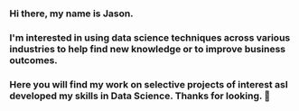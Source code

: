 ### Hi there, my name is Jason.

### I'm interested in using data science techniques across various industries to help find new knowledge or to improve business outcomes. 
### Here you will find my work on selective projects of interest asI developed my skills in Data Science. Thanks for looking.   👋

